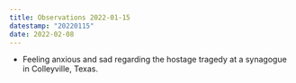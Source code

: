 ```yaml
---
title: Observations 2022-01-15
datestamp: "20220115"
date: 2022-02-08
---
```

- Feeling anxious and sad regarding the hostage tragedy at a synagogue in Colleyville, Texas.